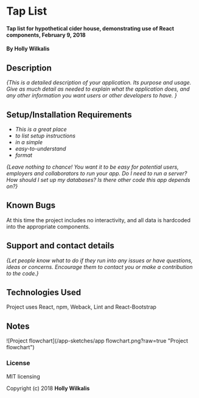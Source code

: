 # Tap List

#### Tap list for hypothetical cider house, demonstrating use of React components, February 9, 2018

#### By Holly Wilkalis

## Description

_{This is a detailed description of your application. Its purpose and usage.  Give as much detail as needed to explain what the application does, and any other information you want users or other developers to have. }_

## Setup/Installation Requirements

* _This is a great place_
* _to list setup instructions_
* _in a simple_
* _easy-to-understand_
* _format_

_{Leave nothing to chance! You want it to be easy for potential users, employers and collaborators to run your app. Do I need to run a server? How should I set up my databases? Is there other code this app depends on?}_

## Known Bugs

At this time the project includes no interactivity, and all data is hardcoded into the appropriate components.

## Support and contact details

_{Let people know what to do if they run into any issues or have questions, ideas or concerns.  Encourage them to contact you or make a contribution to the code.}_

## Technologies Used

Project uses React, npm, Weback, Lint and React-Bootstrap

## Notes
![Project flowchart](/app-sketches/app flowchart.png?raw=true "Project flowchart")

### License

MIT licensing

Copyright (c) 2018 **Holly Wilkalis**
